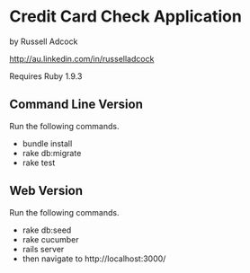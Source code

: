 # Credit Card Check Application 

by Russell Adcock

http://au.linkedin.com/in/russelladcock

Requires Ruby 1.9.3

Command Line Version
--------------------

Run the following commands.

- bundle install
- rake db:migrate
- rake test

Web Version
-----------

Run the following commands.

- rake db:seed
- rake cucumber
- rails server
- then navigate to http://localhost:3000/